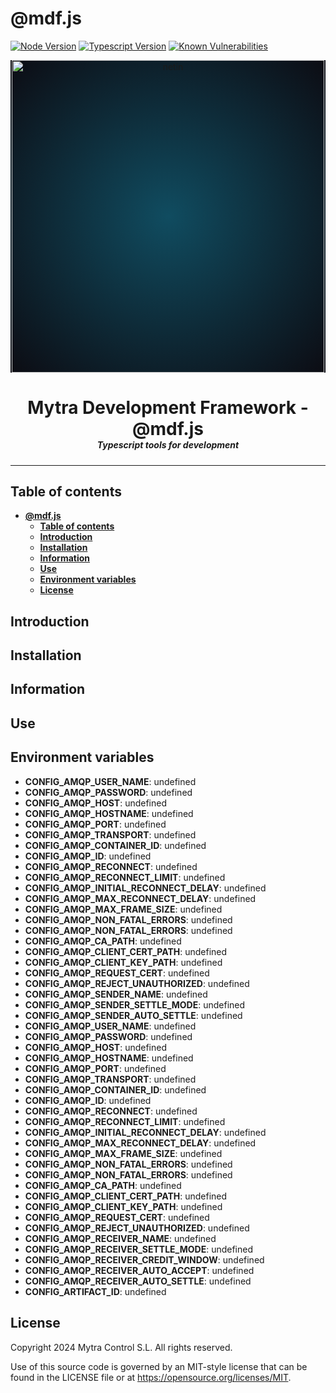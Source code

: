# **@mdf.js**

[![Node Version](https://img.shields.io/static/v1?style=flat\&logo=node.js\&logoColor=green\&label=node\&message=%3E=16%20||%2018\&color=blue)](https://nodejs.org/en/)
[![Typescript Version](https://img.shields.io/static/v1?style=flat\&logo=typescript\&label=Typescript\&message=4.8\&color=blue)](https://www.typescriptlang.org/)
[![Known Vulnerabilities](https://img.shields.io/static/v1?style=flat\&logo=snyk\&label=Vulnerabilities\&message=0\&color=300A98F)](https://snyk.io/package/npm/snyk)

<!-- markdownlint-disable MD033 MD041 -->

<p align="center">
  <div style="text-align:center;background-image:radial-gradient(circle farthest-corner at 50% 50%, #104c60, #0c0c13);">
    <img src="https://assets.website-files.com/626a3ef32d23835d9b2e4532/6290ab1e2d3e0d922913a6e3_digitalizacion_ENG.svg"alt="netin"width="500">
  </div>
</p>

<h1 style="text-align:center;margin-bottom:0">Mytra Development Framework - @mdf.js </h1>
<h5 style="text-align:center;margin-top:0">Typescript tools for development</h5>

<!-- markdownlint-enable MD033 -->

***

## **Table of contents**

- [**@mdf.js**](#mdfjs)
  - [**Table of contents**](#table-of-contents)
  - [**Introduction**](#introduction)
  - [**Installation**](#installation)
  - [**Information**](#information)
  - [**Use**](#use)
  - [**Environment variables**](#environment-variables)
  - [**License**](#license)

## **Introduction**

## **Installation**

## **Information**

## **Use**

## **Environment variables**

- **CONFIG\_AMQP\_USER\_NAME**: undefined
- **CONFIG\_AMQP\_PASSWORD**: undefined
- **CONFIG\_AMQP\_HOST**: undefined
- **CONFIG\_AMQP\_HOSTNAME**: undefined
- **CONFIG\_AMQP\_PORT**: undefined
- **CONFIG\_AMQP\_TRANSPORT**: undefined
- **CONFIG\_AMQP\_CONTAINER\_ID**: undefined
- **CONFIG\_AMQP\_ID**: undefined
- **CONFIG\_AMQP\_RECONNECT**: undefined
- **CONFIG\_AMQP\_RECONNECT\_LIMIT**: undefined
- **CONFIG\_AMQP\_INITIAL\_RECONNECT\_DELAY**: undefined
- **CONFIG\_AMQP\_MAX\_RECONNECT\_DELAY**: undefined
- **CONFIG\_AMQP\_MAX\_FRAME\_SIZE**: undefined
- **CONFIG\_AMQP\_NON\_FATAL\_ERRORS**: undefined
- **CONFIG\_AMQP\_NON\_FATAL\_ERRORS**: undefined
- **CONFIG\_AMQP\_CA\_PATH**: undefined
- **CONFIG\_AMQP\_CLIENT\_CERT\_PATH**: undefined
- **CONFIG\_AMQP\_CLIENT\_KEY\_PATH**: undefined
- **CONFIG\_AMQP\_REQUEST\_CERT**: undefined
- **CONFIG\_AMQP\_REJECT\_UNAUTHORIZED**: undefined
- **CONFIG\_AMQP\_SENDER\_NAME**: undefined
- **CONFIG\_AMQP\_SENDER\_SETTLE\_MODE**: undefined
- **CONFIG\_AMQP\_SENDER\_AUTO\_SETTLE**: undefined
- **CONFIG\_AMQP\_USER\_NAME**: undefined
- **CONFIG\_AMQP\_PASSWORD**: undefined
- **CONFIG\_AMQP\_HOST**: undefined
- **CONFIG\_AMQP\_HOSTNAME**: undefined
- **CONFIG\_AMQP\_PORT**: undefined
- **CONFIG\_AMQP\_TRANSPORT**: undefined
- **CONFIG\_AMQP\_CONTAINER\_ID**: undefined
- **CONFIG\_AMQP\_ID**: undefined
- **CONFIG\_AMQP\_RECONNECT**: undefined
- **CONFIG\_AMQP\_RECONNECT\_LIMIT**: undefined
- **CONFIG\_AMQP\_INITIAL\_RECONNECT\_DELAY**: undefined
- **CONFIG\_AMQP\_MAX\_RECONNECT\_DELAY**: undefined
- **CONFIG\_AMQP\_MAX\_FRAME\_SIZE**: undefined
- **CONFIG\_AMQP\_NON\_FATAL\_ERRORS**: undefined
- **CONFIG\_AMQP\_NON\_FATAL\_ERRORS**: undefined
- **CONFIG\_AMQP\_CA\_PATH**: undefined
- **CONFIG\_AMQP\_CLIENT\_CERT\_PATH**: undefined
- **CONFIG\_AMQP\_CLIENT\_KEY\_PATH**: undefined
- **CONFIG\_AMQP\_REQUEST\_CERT**: undefined
- **CONFIG\_AMQP\_REJECT\_UNAUTHORIZED**: undefined
- **CONFIG\_AMQP\_RECEIVER\_NAME**: undefined
- **CONFIG\_AMQP\_RECEIVER\_SETTLE\_MODE**: undefined
- **CONFIG\_AMQP\_RECEIVER\_CREDIT\_WINDOW**: undefined
- **CONFIG\_AMQP\_RECEIVER\_AUTO\_ACCEPT**: undefined
- **CONFIG\_AMQP\_RECEIVER\_AUTO\_SETTLE**: undefined
- **CONFIG\_ARTIFACT\_ID**: undefined

## **License**

Copyright 2024 Mytra Control S.L. All rights reserved.

Use of this source code is governed by an MIT-style license that can be found in the LICENSE file or at <https://opensource.org/licenses/MIT>.
